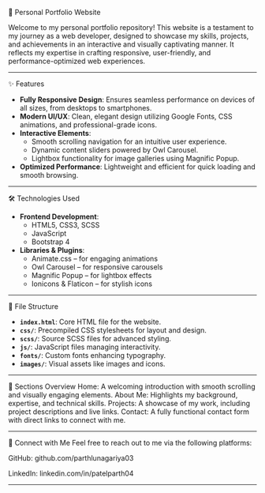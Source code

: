   🌟 Personal Portfolio Website

Welcome to my personal portfolio repository! This website is a testament to my journey as a web developer, designed to showcase my skills, projects, and achievements in an interactive and visually captivating manner. It reflects my expertise in crafting responsive, user-friendly, and performance-optimized web experiences.  

---

  ✨ Features  

- **Fully Responsive Design**: Ensures seamless performance on devices of all sizes, from desktops to smartphones.  
- **Modern UI/UX**: Clean, elegant design utilizing Google Fonts, CSS animations, and professional-grade icons.  
- **Interactive Elements**:  
  - Smooth scrolling navigation for an intuitive user experience.  
  - Dynamic content sliders powered by Owl Carousel.  
  - Lightbox functionality for image galleries using Magnific Popup.  
- **Optimized Performance**: Lightweight and efficient for quick loading and smooth browsing.  

---

  🛠️ Technologies Used  

- **Frontend Development**:  
  - HTML5, CSS3, SCSS  
  - JavaScript  
  - Bootstrap 4  
- **Libraries & Plugins**:  
  - Animate.css – for engaging animations  
  - Owl Carousel – for responsive carousels  
  - Magnific Popup – for lightbox effects  
  - Ionicons & Flaticon – for stylish icons  

---

   📁 File Structure  

- **`index.html`**: Core HTML file for the website.  
- **`css/`**: Precompiled CSS stylesheets for layout and design.  
- **`scss/`**: Source SCSS files for advanced styling.  
- **`js/`**: JavaScript files managing interactivity.  
- **`fonts/`**: Custom fonts enhancing typography.  
- **`images/`**: Visual assets like images and icons.

---

📜 Sections Overview
  Home: A welcoming introduction with smooth scrolling and visually engaging elements.
  About Me: Highlights my background, expertise, and technical skills.
  Projects: A showcase of my work, including project descriptions and live links.
  Contact: A fully functional contact form with direct links to connect with me.
  
---

  🤝 Connect with Me
Feel free to reach out to me via the following platforms:

GitHub: github.com/parthlunagariya03

LinkedIn: linkedin.com/in/patelparth04

---

